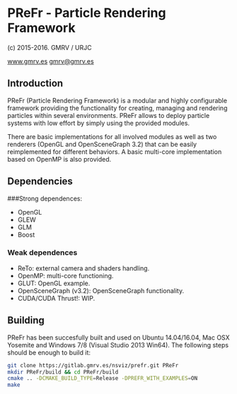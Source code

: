 # PReFr - Particle Rendering Framework
(c) 2015-2016. GMRV / URJC

www.gmrv.es
gmrv@gmrv.es

## Introduction

PReFr (Particle Rendering Framework) is a modular and highly configurable 
framework providing the functionality for creating, managing and rendering
particles within several environments. PReFr allows to deploy particle systems with low effort by simply using the provided modules.

There are basic implementations for all involved modules as well as two 
renderers (OpenGL and OpenSceneGraph 3.2) that can be easily reimplemented for
different behaviors. A basic multi-core implementation based on OpenMP is also provided.


## Dependencies

###Strong dependences:
* OpenGL
* GLEW
* GLM
* Boost

### Weak dependences
* ReTo: external camera and shaders handling.
* OpenMP: multi-core functioning. 
* GLUT: OpenGL example.
* OpenSceneGraph (v3.2): OpenSceneGraph functionality.
* CUDA/CUDA Thrust!: WIP.

## Building

PReFr has been succesfully built and used on Ubuntu 14.04/16.04, Mac OSX
Yosemite and Windows 7/8 (Visual Studio 2013 Win64). The following steps
should be enough to build it:

```bash
git clone https://gitlab.gmrv.es/nsviz/prefr.git PReFr
mkdir PReFr/build && cd PReFr/build
cmake .. -DCMAKE_BUILD_TYPE=Release -DPREFR_WITH_EXAMPLES=ON
make
```
